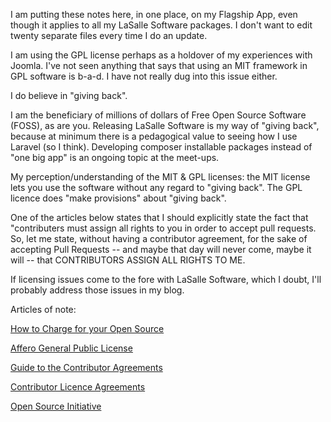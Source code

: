 I am putting these notes here, in one place, on my Flagship App, even though it applies to all my LaSalle Software packages. I don't want to edit twenty separate files every time I do an update. 

I am using the GPL license perhaps as a holdover of my experiences with Joomla. I've not seen anything that says that using an MIT framework in GPL software is b-a-d. I have not really dug into this issue either. 

I do believe in "giving back". 

I am the beneficiary of millions of dollars of Free Open Source Software (FOSS), as are you. Releasing LaSalle Software is my way of "giving back", because at minimum there is a pedagogical value to seeing how I use Laravel (so I think). Developing composer installable packages instead of "one big app" is an ongoing topic at the meet-ups. 
 
My perception/understanding of the MIT & GPL licenses: the MIT license lets you use the software without any regard to "giving back". The GPL licence does "make provisions" about "giving back". 

One of the articles below states that I should explicitly state the fact that "contributers must assign all rights to you in order to accept pull requests. So, let me state, without having a contributor agreement, for the sake of accepting Pull Requests -- and maybe that day will never come, maybe it will --  that CONTRIBUTORS ASSIGN ALL RIGHTS TO ME.  
 
If licensing issues come to the fore with LaSalle Software, which I doubt, I'll probably address those issues in my blog. 


Articles of note: 

[How to Charge for your Open Source](http://www.mikeperham.com/2015/11/23/how-to-charge-for-your-open-source)

[Affero General Public License](https://en.wikipedia.org/wiki/Affero_General_Public_License)

[Guide to the Contributor Agreements](http://harmonyagreements.org/guide.html)

[Contributor Licence Agreements](http://oss-watch.ac.uk/resources/cla)

[Open Source Initiative](http://opensource.org/faq)

